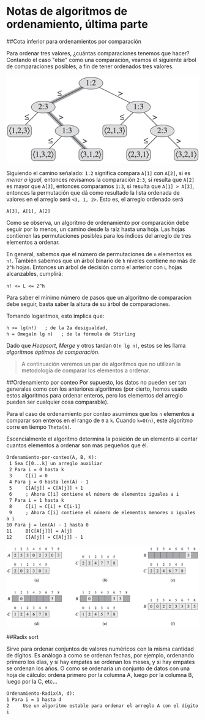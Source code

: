 # Notas de algoritmos de ordenamiento, última parte

##Cota inferior para ordenamientos por comparación

Para ordenar tres valores, ¿cuántas comparaciones tenemos que hacer? Contando el caso "else" como una comparación, veamos el siguiente árbol de comparaciones posibles, a fin de tener ordenados tres valores.

![arbol de comparaciones](imagenes/arbol_de_orden.png "Árbol de comparaciones")

Siguiendo el camino señalado: ``1:2`` significa compara ``A[1]`` con ``A[2]``, si es _menor o igual_, entonces revisamos la comparación ``2:3``, si resulta que ``A[2]`` es mayor que ``A[3]``, entonces comparamos ``1:3``, si resulta que ``A[1] > A[3]``, entonces la permutación que dá como resultado la lista ordenada de valores en el arreglo será ``<3, 1, 2>``. Esto es, el arreglo ordenado será

    A[3], A[1], A[2]

Como se observa, un algoritmo de ordenamiento por comparación debe seguir por lo menos, un camino desde la raíz hasta una hoja. Las hojas contienen las permutaciones posibles para los índices del arreglo de tres elementos a ordenar.

En general, sabemos que el número de permutaciones de ``n`` elementos es ``n!``. También sabemos que un árbol binario de ``h`` niveles contiene no más de ``2^h`` hojas. Entonces un árbol de decisión como el anterior con ``L`` hojas alcanzables, cumplirá:

``n! <= L <= 2^h``

Para saber el mínimo número de pasos que un algoritmo de comparacion debe seguir, basta saber la altura de su árbol de comparaciones.

Tomando logaritmos, esto implica que:

    h >= lg(n!)   ; de la 2a desigualdad,
    h = Omega(n lg n)   ; de la fórmula de Stirling

Dado que *Heapsort*, *Merge* y otros tardan ``O(n lg n)``, estos se les llama *algoritmos óptimos de comparación*.

> A continuación veremos un par de algoritmos que no utilizan la metodología de comparar los elementos a ordenar.

##Ordenamiento por conteo
Por supuesto, los datos no pueden ser tan generales como con los anteriores algoritmos (por cierto, hemos usado estos algoritmos para ordenar enteros, pero los elementos del arreglo pueden ser cualquier cosa comparable).

Para el caso de ordenamiento por conteo asumimos que los ``n`` elementos a comparar son enteros en el rango de ``0`` a ``k``. Cuando ``k=O(n)``, este algoritmo corre en tiempo ``Theta(n)``.

Escencialmente el algoritmo determina la posición de un elemento al contar cuantos elementos a ordenar son mas pequeños que él.

```
Ordenamiento-por-conteo(A, B, K):
 1 Sea C[0...k] un arreglo auxiliar
 2 Para i = 0 hasta k
 3     C[i] = 0
 4 Para j = 0 hasta len(A) - 1
 5     C[A[j]] = C[A[j]] + 1
 6     ; Ahora C[i] contiene el número de elementos iguales a i
 7 Para i = 1 hasta k
 8     C[i] = C[i] + C[i-1]
 9     ; Ahora C[i] contiene el número de elementos menores o iguales a i
10 Para j = len(A) - 1 hasta 0
11     B[C[A[j]]] = A[j]
12     C[A[j]] = C[A[j]] - 1
```
![conteo](imagenes/conteo.png "Ejemplo de conteo")

##Radix sort

Sirve para ordenar conjuntos de valores numéricos con la misma cantidad de dígitos. Es análogo a como se ordenan fechas, por ejemplo, ordenando primero los días, y si hay empates se ordenan los meses, y si hay empates se ordenan los años. O como se ordenaría un conjunto de datos con una hoja de cálculo: ordena primero por la columna A, luego por la columna B, luego por la C, etc...

```
Ordenamiento-Radix(A, d):
1 Para i = 1 hasta d
2     Use un algoritmo estable para ordenar el arreglo A con el dígito i
``` 